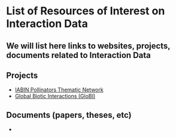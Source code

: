 # List of Resources of Interest on Interaction Data

## We will list here links to websites, projects, documents related to Interaction Data

## Projects
- [IABIN Pollinators Thematic Network](http://www.biocomp.org.br/iabinptn)
- [Global Biotic Interactions (GloBI)](http://www.globalbioticinteractions.org)

## Documents (papers, theses, etc)
-
